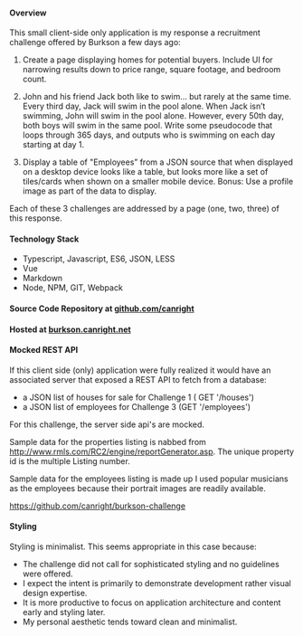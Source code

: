 
#### Overview

This small client-side only application is my response a recruitment challenge offered by Burkson a few days ago:

1) Create a page displaying homes for potential buyers. Include UI for narrowing results down to price range, square footage, and bedroom count.

2) John and his friend Jack both like to swim… but rarely at the same time. Every third day, Jack will swim in the pool alone. When Jack isn’t swimming, John will swim in the pool alone. However, every 50th day, both boys will swim in the same pool. Write some pseudocode that loops through 365 days, and outputs who is swimming on each day starting at day 1.

3) Display a table of "Employees” from a JSON source that when displayed on a desktop device looks like a table, but looks more like a set of tiles/cards when shown on a smaller mobile device. Bonus: Use a profile image as part of the data to display.

Each of these 3 challenges are addressed by a page (one, two, three) of this response.

#### Technology Stack

- Typescript, Javascript, ES6, JSON, LESS
- Vue
- Markdown
- Node, NPM, GIT, Webpack

#### Source Code Repository at [github.com/canright](https://github.com/canright/BurksonChallenge)

#### Hosted at [burkson.canright.net](http:burkson.canright.net)

#### Mocked REST API

If this client side (only) application were fully realized it would have an associated server that exposed a REST API to fetch from a database:

- a JSON list of houses for sale for Challenge 1 ( GET '/houses')
- a JSON list of employees for Challenge 3 (GET '/employees')

For this challenge, the server side api's are mocked.

Sample data for the properties listing is nabbed from http://www.rmls.com/RC2/engine/reportGenerator.asp.
The unique property id is the multiple Listing number.

Sample data for the employees listing is made up I used popular musicians as the employees because their portrait images are readily available.

https://github.com/canright/burkson-challenge

#### Styling

Styling is minimalist.  This seems appropriate in this case because:

- The challenge did not call for sophisticated styling and no guidelines were offered.
- I expect the intent is primarily to demonstrate development rather visual design expertise.
- It is more productive to focus on application architecture and content early and styling later.
- My personal aesthetic tends toward clean and minimalist.

